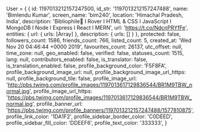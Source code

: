 User = {
{
id: 1197013212157247500,
id_str: '1197013212157247488',
name: 'Bimlendu Kumar',
screen_name: 'bim240',
location: 'Himachal Pradesh, India',
description: 'Bibliophile📖 I Rover I HTML & CSS I JavaScript I MongoDB I Node I Express I React I MERN',
url: 'https://t.co/NdcnPRYfFe',
entities: { url: { urls: [Array] }, description: { urls: [] } },
protected: false,
followers_count: 1586,
friends_count: 766,
listed_count: 5,
created_at: 'Wed Nov 20 04:46:44 +0000 2019',
favourites_count: 26137,
utc_offset: null,
time_zone: null,
geo_enabled: false,
verified: false,
statuses_count: 1515,
lang: null,
contributors_enabled: false,
is_translator: false,
is_translation_enabled: false,
profile_background_color: 'F5F8FA',
profile_background_image_url: null,
profile_background_image_url_https: null,
profile_background_tile: false,
profile_image_url: 'http://pbs.twimg.com/profile_images/1197013617129836544/BR1M9TBW_normal.jpg',
profile_image_url_https: 'https://pbs.twimg.com/profile_images/1197013617129836544/BR1M9TBW_normal.jpg',
profile_banner_url: 'https://pbs.twimg.com/profile_banners/1197013212157247488/1577810875',
profile_link_color: '1DA1F2',
profile_sidebar_border_color: 'C0DEED',
profile_sidebar_fill_color: 'DDEEF6',
profile_text_color: '333333',
}
